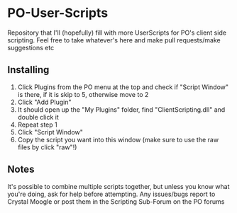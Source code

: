 PO-User-Scripts
===============
Repository that I'll (hopefully) fill with more UserScripts for PO's client side scripting. 
Feel free to take whatever's here and make pull requests/make suggestions etc

Installing
-------------
1. Click Plugins from the PO menu at the top and check if "Script Window" is there, if it is skip to 5, otherwise move to 2
2. Click "Add Plugin"
3. It should open up the "My Plugins" folder, find "ClientScripting.dll" and double click it
4. Repeat step 1
5. Click "Script Window"
6. Copy the script you want into this window (make sure to use the raw files by click "raw"!)

Notes
-------------
It's possible to combine multiple scripts together, but unless you know what you're doing, ask for help before attempting.
Any issues/bugs report to Crystal Moogle or post them in the Scripting Sub-Forum on the PO forums
